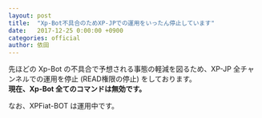 ```yaml
---
layout: post
title:  "Xp-Bot不具合のためXP-JPでの運用をいったん停止しています"
date:   2017-12-25 0:00:00 +0900
categories: official
author: 依田
---  
```

先ほどの Xp-Bot の不具合で予想される事態の軽減を図るため、XP-JP 全チャンネルでの運用を停止 (READ権限の停止) をしております。  
**現在、Xp-Bot 全てのコマンドは無効です。**  

なお、XPFiat-BOT は運用中です。  
